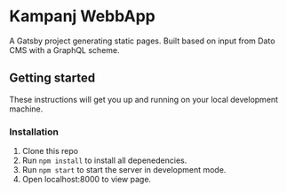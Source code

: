 # Kampanj WebbApp

A Gatsby project generating static pages. Built based on input from Dato CMS with a GraphQL scheme.

## Getting started

These instructions will get you up and running on your local development machine.

### Installation

1. Clone this repo
2. Run `npm install` to install all depenedencies.
3. Run `npm start` to start the server in development mode.
4. Open localhost:8000 to view page.
